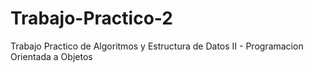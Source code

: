 # Trabajo-Practico-2
Trabajo Practico de Algoritmos y Estructura de Datos II - Programacion Orientada a Objetos 
